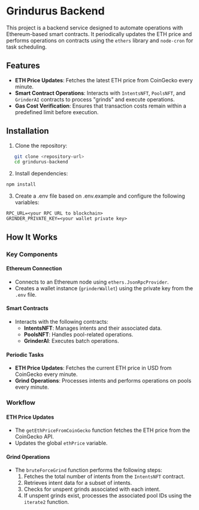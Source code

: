 # Grindurus Backend

This project is a backend service designed to automate operations with Ethereum-based smart contracts. It periodically updates the ETH price and performs operations on contracts using the `ethers` library and `node-cron` for task scheduling.

## Features

- **ETH Price Updates**: Fetches the latest ETH price from CoinGecko every minute.
- **Smart Contract Operations**: Interacts with `IntentsNFT`, `PoolsNFT`, and `GrinderAI` contracts to process "grinds" and execute operations.
- **Gas Cost Verification**: Ensures that transaction costs remain within a predefined limit before execution.

## Installation

1. Clone the repository:
```bash
   git clone <repository-url>
   cd grindurus-backend
```

2. Install dependencies:
```bash
npm install
```

3. Create a .env file based on .env.example and configure the following variables:
```
RPC_URL=<your RPC URL to blockchain>
GRINDER_PRIVATE_KEY=<your wallet private key>
```

## How It Works

### Key Components

#### Ethereum Connection
- Connects to an Ethereum node using `ethers.JsonRpcProvider`.
- Creates a wallet instance (`grinderWallet`) using the private key from the `.env` file.

#### Smart Contracts
- Interacts with the following contracts:
  - **IntentsNFT**: Manages intents and their associated data.
  - **PoolsNFT**: Handles pool-related operations.
  - **GrinderAI**: Executes batch operations.

#### Periodic Tasks
- **ETH Price Updates**: Fetches the current ETH price in USD from CoinGecko every minute.
- **Grind Operations**: Processes intents and performs operations on pools every minute.

### Workflow

#### ETH Price Updates
- The `getEthPriceFromCoinGecko` function fetches the ETH price from the CoinGecko API.
- Updates the global `ethPrice` variable.

#### Grind Operations
- The `bruteForceGrind` function performs the following steps:
  1. Fetches the total number of intents from the `IntentsNFT` contract.
  2. Retrieves intent data for a subset of intents.
  3. Checks for unspent grinds associated with each intent.
  4. If unspent grinds exist, processes the associated pool IDs using the `iterate2` function.
